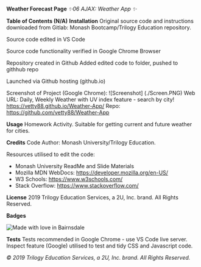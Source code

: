 
**Weather Forecast Page**
*✨06 AJAX: Weather App ✨*

**Table of Contents (N/A)**
**Installation**
Original source code and instructions downloaded from Gitlab: Monash Bootcamp/Trilogy Education repository.

Source code edited in VS Code

Source code functionality verified in Google Chrome Browser

Repository created in Github Added edited code to folder, pushed to githhub repo

Launched via Github hosting (github.io)

Screenshot of Project (Google Chrome): 
![Screenshot] (./Screen.PNG)
Web URL: Daily, Weekly Weather with UV index feature - search by city!
https://vetty88.github.io/Weather-App/
Repo: https://github.com/vetty88/Weather-App


**Usage**
Homework Activity. Suitable for getting current and future weather for cities.

**Credits**
Code Author: Monash University/Trilogy Education.

Resources utilised to edit the code: 
* Monash University ReadMe and Slide Materials
* Mozilla MDN WebDocs: https://developer.mozilla.org/en-US/ 
* W3 Schools: https://www.w3schools.com/
* Stack Overflow: https://www.stackoverflow.com/

**License**
2019 Trilogy Education Services, a 2U, Inc. brand. All Rights Reserved.

**Badges**

![Made with love in Bairnsdale ](https://madewithlove.now.sh/au?heart=true&template=plastic&text=Bairnsdale+)

**Tests**
Tests recommended in Google Chrome - use VS Code live server. Inspect feature (Google) utilised to test and tidy CSS and Javascript code.


*© 2019 Trilogy Education Services, a 2U, Inc. brand. All Rights Reserved.*

